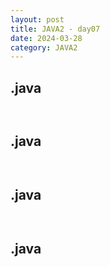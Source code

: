 ```yaml
---
layout: post
title: JAVA2 - day07
date: 2024-03-28
category: JAVA2
---
```


## .java
```java
```
```console
```

## .java
```java
```
```console
```

## .java
```java
```
```console
```

## .java
```java
```
```console
```
		
